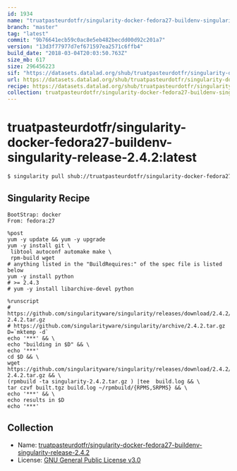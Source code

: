 ```yaml
---
id: 1934
name: "truatpasteurdotfr/singularity-docker-fedora27-buildenv-singularity-release-2.4.2"
branch: "master"
tag: "latest"
commit: "9b76641ecb59c0ac8e5eb482becdd00d92c201a7"
version: "13d3f77977d7ef671597ea2571c6ffb4"
build_date: "2018-03-04T20:03:50.763Z"
size_mb: 617
size: 296456223
sif: "https://datasets.datalad.org/shub/truatpasteurdotfr/singularity-docker-fedora27-buildenv-singularity-release-2.4.2/latest/2018-03-04-9b76641e-13d3f779/13d3f77977d7ef671597ea2571c6ffb4.simg"
url: https://datasets.datalad.org/shub/truatpasteurdotfr/singularity-docker-fedora27-buildenv-singularity-release-2.4.2/latest/2018-03-04-9b76641e-13d3f779/
recipe: https://datasets.datalad.org/shub/truatpasteurdotfr/singularity-docker-fedora27-buildenv-singularity-release-2.4.2/latest/2018-03-04-9b76641e-13d3f779/Singularity
collection: truatpasteurdotfr/singularity-docker-fedora27-buildenv-singularity-release-2.4.2
---
```


# truatpasteurdotfr/singularity-docker-fedora27-buildenv-singularity-release-2.4.2:latest

```bash
$ singularity pull shub://truatpasteurdotfr/singularity-docker-fedora27-buildenv-singularity-release-2.4.2:latest
```

## Singularity Recipe

```singularity
BootStrap: docker
From: fedora:27

%post
yum -y update && yum -y upgrade
yum -y install git \
 libtool autoconf automake make \
 rpm-build wget 
# anything listed in the "BuildRequires:" of the spec file is listed below
yum -y install python
# >= 2.4.3
# yum -y install libarchive-devel python

%runscript
# https://github.com/singularityware/singularity/releases/download/2.4.2/singularity-2.4.2.tar.gz
# https://github.com/singularityware/singularity/archive/2.4.2.tar.gz
D=`mktemp -d`
echo '***' && \
echo "building in $D" && \
echo '***' 
cd $D && \
wget https://github.com/singularityware/singularity/releases/download/2.4.2/singularity-2.4.2.tar.gz && \
(rpmbuild -ta singularity-2.4.2.tar.gz ) |tee  build.log && \
tar czvf built.tgz build.log ~/rpmbuild/{RPMS,SRPMS} && \
echo '***' && \
echo results in $D
echo '***'
```

## Collection

 - Name: [truatpasteurdotfr/singularity-docker-fedora27-buildenv-singularity-release-2.4.2](https://github.com/truatpasteurdotfr/singularity-docker-fedora27-buildenv-singularity-release-2.4.2)
 - License: [GNU General Public License v3.0](https://api.github.com/licenses/gpl-3.0)

